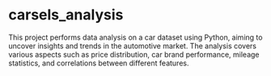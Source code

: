 # carsels_analysis
This project performs data analysis on a car dataset using Python, aiming to uncover insights and trends in the automotive market. The analysis covers various aspects such as price distribution, car brand performance, mileage statistics, and correlations between different features.
